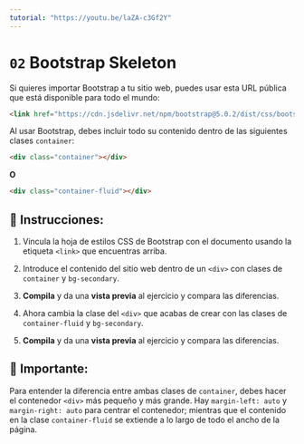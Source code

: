 ```yaml
---
tutorial: "https://youtu.be/laZA-c3Gf2Y"
---
```


# `02` Bootstrap Skeleton

Si quieres importar Bootstrap a tu sitio web, puedes usar esta URL pública que está disponible para todo el mundo:

```html
<link href="https://cdn.jsdelivr.net/npm/bootstrap@5.0.2/dist/css/bootstrap.min.css" rel="stylesheet" integrity="sha384-EVSTQN3/azprG1Anm3QDgpJLIm9Nao0Yz1ztcQTwFspd3yD65VohhpuuCOmLASjC" crossorigin="anonymous">
```


Al usar Bootstrap, debes incluir todo su contenido dentro de las siguientes clases `container`:

```html
<div class="container"></div>
```
**O**

```html
<div class="container-fluid"></div>
```


## 📝 Instrucciones:

1. Vincula la hoja de estilos CSS de Bootstrap con el documento usando la etiqueta `<link>` que encuentras arriba.

2. Introduce el contenido del sitio web dentro de un `<div>` con clases de `container` y `bg-secondary`.

3. **Compila** y da una **vista previa** al ejercicio y compara las diferencias.

4. Ahora cambia la clase del `<div>` que acabas de crear con las clases de `container-fluid` y `bg-secondary`.

5. **Compila** y da una **vista previa** al ejercicio y compara las diferencias.


## 🔎 Importante:

Para entender la diferencia entre ambas clases de `container`, debes hacer el contenedor `<div>` más pequeño y más grande. Hay `margin-left: auto` y `margin-right: auto` para centrar el contenedor; mientras que el contenido en la clase `container-fluid` se extiende a lo largo de todo el ancho de la página.



